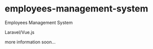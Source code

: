 # employees-management-system

Employees Management System

Laravel/Vue.js

more information soon...

